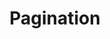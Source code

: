 ---
layout: topic
title: Pagination
permalink: /design/topics/collection-pagination
data:
  items:
    - references:
        - name: REST Resources
          url: 'https://developer.atlassian.com/docs/atlassian-platform-common-components/rest-api-development/atlassian-rest-api-design-guidelines-version-1#AtlassianRESTAPIDesignGuidelinesversion1-RESTResources'
          quote: 'Standard Query Parameters in URIs (start-index, max-results)'
      _embedded:
        guideline:
          id: atlassian-rest-api-design-guidelines-version-1
          title: Atlassian REST API Design Guidelines version 1
          type: website
          url: 'https://developer.atlassian.com/docs/atlassian-platform-common-components/rest-api-development/atlassian-rest-api-design-guidelines-version-1'
          company: Atlassian
          companyLogoUrl: /media/logos/atlassian.png
          companyUrl: 'https://developer.atlassian.com/'
          date: 2016-01-22T00:00:00.000Z
          reviewDate: 2016-09-01T00:00:00.000Z
          _links:
            self:
              href: /design/guidelines/atlassian-rest-api-design-guidelines-version-1
            guidelineTopics:
              href: /design/guidelines/atlassian-rest-api-design-guidelines-version-1/topics
      _links:
        guideline:
          href: /design/guidelines/atlassian-rest-api-design-guidelines-version-1
    - references:
        - name: Resource/rate limits and paging
          url: 'https://developer.atlassian.com/display/HOME/Atlassian+REST+API+policy#AtlassianRESTAPIpolicy-Resource/ratelimitsandpaging'
      _embedded:
        guideline:
          id: atlassian-rest-api-policy
          title: Atlassian REST API Policy
          type: website
          url: 'https://developer.atlassian.com/display/HOME/Atlassian+REST+API+policy'
          company: Atlassian
          companyLogoUrl: /media/logos/atlassian.png
          companyUrl: 'https://developer.atlassian.com/'
          date: 2015-01-15T00:00:00.000Z
          reviewDate: 2016-09-01T00:00:00.000Z
          _links:
            self:
              href: /design/guidelines/atlassian-rest-api-policy
            guidelineTopics:
              href: /design/guidelines/atlassian-rest-api-policy/topics
      _links:
        guideline:
          href: /design/guidelines/atlassian-rest-api-policy
    - references:
        - name: Batching results
          url: 'https://apiguide.readthedocs.io/en/latest/build_and_publish/batching_results.html'
      _embedded:
        guideline:
          id: ausdto-api-design-guide
          title: API Design Guide
          type: website
          url: 'https://apiguide.readthedocs.io/en/latest/index.html'
          company: Australian Digital Transformation Office
          companyLogoUrl: /media/logos/ausdto.png
          companyUrl: 'https://www.dto.gov.au/'
          date: 2015-10-20T00:00:00.000Z
          reviewDate: 2016-08-18T00:00:00.000Z
          _links:
            self:
              href: /design/guidelines/ausdto-api-design-guide
            guidelineTopics:
              href: /design/guidelines/ausdto-api-design-guide/topics
      _links:
        guideline:
          href: /design/guidelines/ausdto-api-design-guide
    - references:
        - name: 3.6.3 GET
          url: 'https://github.com/CiscoDevNet/api-design-guide#363-get'
      _embedded:
        guideline:
          id: cisco-api-design-guide
          title: API Design Guide
          type: github
          url: 'https://github.com/CiscoDevNet/api-design-guide'
          company: Cisco
          companyLogoUrl: /media/logos/cisco.png
          companyUrl: 'http://developer.cisco.com/'
          date: 2015-08-21T00:00:00.000Z
          reviewDate: 2016-08-18T00:00:00.000Z
          _links:
            self:
              href: /design/guidelines/cisco-api-design-guide
            guidelineTopics:
              href: /design/guidelines/cisco-api-design-guide/topics
      _links:
        guideline:
          href: /design/guidelines/cisco-api-design-guide
    - references:
        - name: Pagination
          url: 'https://github.com/cloudfoundry/cc-api-v3-style-guide#pagination'
        - name: Pagination of Related Resources
          url: 'https://github.com/cloudfoundry/cc-api-v3-style-guide#pagination-of-related-resources'
      _embedded:
        guideline:
          id: cloud-foundy-cloud-controller-api-style-guide
          title: Cloud Controller API v3 Style Guide (Proposal)
          type: github
          url: 'https://github.com/cloudfoundry/cc-api-v3-style-guide'
          company: Cloud Foundry
          companyLogoUrl: /media/cloudfoundry.png
          companyUrl: 'https://www.cloudfoundry.org/'
          date: 2016-05-11T00:00:00.000Z
          reviewDate: 2016-08-18T00:00:00.000Z
          _links:
            self:
              href: /design/guidelines/cloud-foundy-cloud-controller-api-style-guide
            guidelineTopics:
              href: /design/guidelines/cloud-foundy-cloud-controller-api-style-guide/topics
      _links:
        guideline:
          href: /design/guidelines/cloud-foundy-cloud-controller-api-style-guide
    - references:
        - name: Paging
          url: 'https://github.com/Haufe-Lexware/api-style-guide/blob/master/filtering-sorting-field-selection-and-paging/filtering-sorting-field-selection-and-paging.md#paging'
      _embedded:
        guideline:
          id: haufe-api-styleguide
          title: Haufe API style guide
          type: github
          url: 'https://github.com/Haufe-Lexware/api-style-guide/blob/master/readme.md'
          company: Haufe
          companyLogoUrl: /media/logos/haufe.png
          companyUrl: 'http://dev.haufe.com/'
          date: 2015-01-15T00:00:00.000Z
          reviewDate: 2016-08-31T00:00:00.000Z
          _links:
            self:
              href: /design/guidelines/haufe-api-styleguide
            guidelineTopics:
              href: /design/guidelines/haufe-api-styleguide/topics
      _links:
        guideline:
          href: /design/guidelines/haufe-api-styleguide
    - references:
        - name: Divide Large Responses Across Requests with Ranges
          description: 'https://geemus.gitbooks.io/http-api-design/content/en/foundations/divide-large-responses-across-requests-with-ranges.html'
      _embedded:
        guideline:
          id: heroku-http-api-design-guide
          title: HTTP API Design Guide
          type: gitbook
          url: 'https://geemus.gitbooks.io/http-api-design/content/en/'
          company: Heroku
          companyLogoUrl: /media/logos/heroku.png
          companyUrl: 'https://devcenter.heroku.com/articles/platform-api-reference'
          date: 2016-07-05T00:00:00.000Z
          reviewDate: 2016-08-31T00:00:00.000Z
          _links:
            self:
              href: /design/guidelines/heroku-http-api-design-guide
            guidelineTopics:
              href: /design/guidelines/heroku-http-api-design-guide/topics
      _links:
        guideline:
          href: /design/guidelines/heroku-http-api-design-guide
    - references:
        - name: Big collections
          url: 'https://github.com/Microsoft/api-guidelines/blob/master/Guidelines.md#94-big-collections'
        - name: Pagination
          url: 'https://github.com/Microsoft/api-guidelines/blob/master/Guidelines.md#98-pagination'
      _embedded:
        guideline:
          id: microsoft-rest-api-guidelines
          title: Microsoft REST API Guidelines
          type: github
          url: 'https://github.com/Microsoft/api-guidelines/blob/master/Guidelines.md'
          company: Microsoft
          companyLogoUrl: /media/logos/microsoft.png
          companyUrl: 'https://opensource.microsoft.com/'
          date: 2016-07-19T00:00:00.000Z
          reviewDate: 2016-08-31T00:00:00.000Z
          _links:
            self:
              href: /design/guidelines/microsoft-rest-api-guidelines
            guidelineTopics:
              href: /design/guidelines/microsoft-rest-api-guidelines/topics
      _links:
        guideline:
          href: /design/guidelines/microsoft-rest-api-guidelines
    - references:
        - name: Paging
          url: 'https://github.com/paypal/api-standards/blob/master/api-style-guide.md#paging'
        - name: Paging (Complex Operation - Search)
          url: 'https://github.com/paypal/api-standards/blob/master/api-style-guide.md#paging-1'
      _embedded:
        guideline:
          id: paypal-api-style-guide
          title: API Style Guide
          type: github
          url: 'https://github.com/paypal/api-standards/blob/master/api-style-guide.md'
          company: PayPal
          companyLogoUrl: /media/logos/paypal.png
          companyUrl: 'https://developer.paypal.com/'
          date: 2016-08-11T00:00:00.000Z
          reviewDate: 2016-08-31T00:00:00.000Z
          _links:
            self:
              href: /design/guidelines/paypal-api-style-guide
            guidelineTopics:
              href: /design/guidelines/paypal-api-style-guide/topics
      _links:
        guideline:
          href: /design/guidelines/paypal-api-style-guide
    - references:
        - name: Ranges Pagination
          url: 'http://restful-api-design.readthedocs.io/en/latest/methods.html#ranges-pagination'
      _embedded:
        guideline:
          id: redhat-thoughts-on-restful-api-design
          title: Thoughts on RESTful API Design
          type: website
          url: 'http://restful-api-design.readthedocs.io/en/latest/'
          company: Red Hat
          companyLogoUrl: /media/logos/redhat.png
          companyUrl: 'https://www.redhat.com/'
          date: 2012-11-15T00:00:00.000Z
          reviewDate: 2016-08-18T00:00:00.000Z
          _links:
            self:
              href: /design/guidelines/redhat-thoughts-on-restful-api-design
            guidelineTopics:
              href: /design/guidelines/redhat-thoughts-on-restful-api-design/topics
      _links:
        guideline:
          href: /design/guidelines/redhat-thoughts-on-restful-api-design
    - references:
        - name: Use Conventional Query Strings
          quote: 'limit, cursor, offset'
          url: 'http://zalando.github.io/restful-api-guidelines/naming/Naming.html#could-use-conventional-query-strings'
        - name: Pagination
          url: 'http://zalando.github.io/restful-api-guidelines/pagination/Pagination.html'
      _embedded:
        guideline:
          id: zalando-restful-api-guidelines
          title: RESTFul API Guidelines
          type: website
          url: 'http://zalando.github.io/restful-api-guidelines/'
          company: Zalando
          companyLogoUrl: /media/logos/zalando.png
          companyUrl: 'https://tech.zalando.de/'
          date: 2016-01-22T00:00:00.000Z
          reviewDate: 2016-08-28T00:00:00.000Z
          _links:
            self:
              href: /design/guidelines/zalando-restful-api-guidelines
            guidelineTopics:
              href: /design/guidelines/zalando-restful-api-guidelines/topics
      _links:
        guideline:
          href: /design/guidelines/zalando-restful-api-guidelines
  _embedded:
    topic:
      id: collection-pagination
      name: Pagination
      description: How to retrieve a range of resources in a collection
      _links:
        self:
          href: /design/topics/collection-pagination
        topicGuidelines:
          href: /design/topics/collection-pagination/guidelines
  _links:
    self:
      href: /design/topics/collection-pagination/guidelines
    topic:
      href: /design/topics/collection-pagination
---